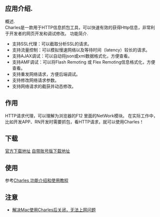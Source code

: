 
## 应用介绍.   
概述.   
 Charles是一款用于HTTP信息抓包工具，可以快速有效的获得Http信息，非常利于开发者的网页开发和调试修改。
功能简介.   
- 支持SSL代理：可以截取分析SSL的请求。
- 支持流量控制：可以模拟慢速网络以及等待时间（latency）较长的请求。
- 支持AJAX调试：可以自动将json或xml数据格式化，方便查看。
- 支持AMF调试：可以将Flash Remoting 或 Flex Remoting信息格式化，方便查看。
- 支持重发网络请求，方便后端调试。
- 支持修改网络请求参数。
- 支持网络请求的截获并动态修改。

## 作用
HTTP请求代理，可以理解为浏览器的F12 里面的NetWork模块。
在实际工作中，比如开发APP、RN开发时需要抓包，看HTTP请求，就可以使用Charles！
## 下载
[官方下载地址](https://www.charlesproxy.com/)
[自带账号版下载地址](https://lemon.qq.com/lab/app/Charles.html)


## 使用
参考[Charles 功能介绍和使用教程](https://juejin.cn/post/6844903665304600589)

## 注意
- [解决Mac使用Charles后关闭，无法上网问题](https://blog.csdn.net/weixin_48935491/article/details/122012702)
